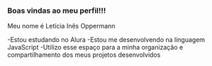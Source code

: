 ### Boas vindas ao meu perfil!!!

Meu nome é Letícia Inês Oppermann 

-Estou estudando no Alura
-Estou me desenvolvendo na linguagem JavaScript
-Utilizo esse espaço para a minha organização e compartilhamento dos meus projetos desenvolvidos 


